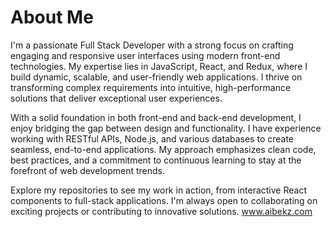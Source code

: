 # About Me

I'm a passionate Full Stack Developer with a strong focus on crafting engaging and responsive user interfaces using modern front-end technologies. My expertise lies in JavaScript, React, and Redux, where I build dynamic, scalable, and user-friendly web applications. I thrive on transforming complex requirements into intuitive, high-performance solutions that deliver exceptional user experiences.

With a solid foundation in both front-end and back-end development, I enjoy bridging the gap between design and functionality. I have experience working with RESTful APIs, Node.js, and various databases to create seamless, end-to-end applications. My approach emphasizes clean code, best practices, and a commitment to continuous learning to stay at the forefront of web development trends.

Explore my repositories to see my work in action, from interactive React components to full-stack applications. I'm always open to collaborating on exciting projects or contributing to innovative solutions. www.aibekz.com
